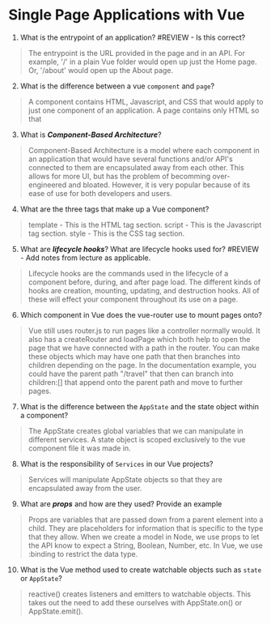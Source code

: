# Single Page Applications with Vue
01. What is the entrypoint of an application? #REVIEW - Is this correct?

  > The entrypoint is the URL provided in the page and in an API. For example, '/' in a plain Vue folder would open up just the Home page. Or, '/about' would open up the About page.

02. What is the difference between a vue `component` and `page`?

  > A component contains HTML, Javascript, and CSS that would apply to just one component of an application. A page contains only HTML so that 

03. What is ***Component-Based Architecture***?

  > Component-Based Architecture is a model where each component in an application that would have several functions and/or API's connected to them are encapsulated away from each other. This allows for more UI, but has the problem of becomming over-engineered and bloated. However, it is very popular because of its ease of use for both developers and users.

04. What are the three tags that make up a Vue component?

  > template - This is the HTML tag section.
  > script - This is the Javascript tag section.
  > style - This is the CSS tag section.

05. What are ***lifecycle hooks***? What are lifecycle hooks used for? #REVIEW - Add notes from lecture as applicable.

  > Lifecycle hooks are the commands used in the lifecycle of a component before, during, and after page load. The different kinds of hooks are creation, mounting, updating, and destruction hooks. All of these will effect your component throughout its use on a page.

06. Which component in Vue does the vue-router use to mount pages onto?

  > Vue still uses router.js to run pages like a controller normally would. It also has a createRouter and loadPage which both help to open the page that we have connected with a path in the router. You can make these objects which may have one path that then branches into children depending on the page. In the documentation example, you could have the parent path "/travel" that then can branch into children:[] that append onto the parent path and move to further pages.

07. What is the difference between the `AppState` and the state object within a component?

  > The AppState creates global variables that we can manipulate in different services. A state object is scoped exclusively to the vue component file it was made in.

08. What is the responsibility of `Services` in our Vue projects?

  > Services will manipulate AppState objects so that they are encapsulated away from the user.

09. What are ***props*** and how are they used? Provide an example

  > Props are variables that are passed down from a parent element into a child. They are placeholders for information that is specific to the type that they allow. When we create a model in Node, we use props to let the API know to expect a String, Boolean, Number, etc. In Vue, we use :binding to restrict the data type.

10. What is the Vue method used to create watchable objects such as `state` or `AppState`?

  > reactive() creates listeners and emitters to watchable objects. This takes out the need to add these ourselves with AppState.on() or AppState.emit().
